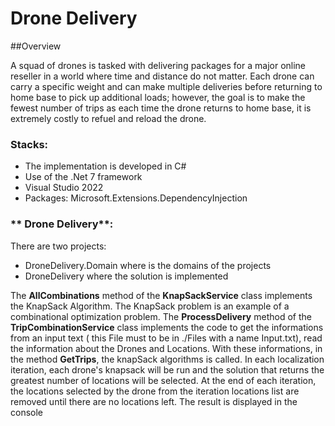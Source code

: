 # Drone Delivery

##Overview

A squad of drones is tasked with delivering packages for a major online reseller in a world where time and distance do not matter. Each drone can carry a specific weight and 
can make multiple deliveries before returning to home base to pick up additional loads; however, the goal is to make the fewest number of trips as each time the drone returns 
to home base, it is extremely costly to refuel and reload the drone.

### **Stacks**:

- The implementation is developed in C#
- Use of the .Net 7 framework
- Visual Studio 2022
- Packages: Microsoft.Extensions.DependencyInjection

### ** Drone Delivery**:

There are two projects: 
- DroneDelivery.Domain where is the domains of the projects
- DroneDelivery where the solution is implemented

The **AllCombinations** method of the **KnapSackService** class implements the KnapSack Algorithm. The KnapSack problem is an example of a combinational optimization problem. 
The **ProcessDelivery** method of the **TripCombinationService** class implements the code to get the informations from an input text ( this File must to be in ./Files with a name Input.txt), read the information about the Drones and Locations. With these informations, in the method **GetTrips**, the knapSack algorithms is called.
In each localization iteration, each drone's knapsack will be run and the solution that returns the greatest number of locations will be selected. At the end of each iteration, the locations selected by the drone from the iteration locations list are removed until there are no locations left.
The result is displayed in the console